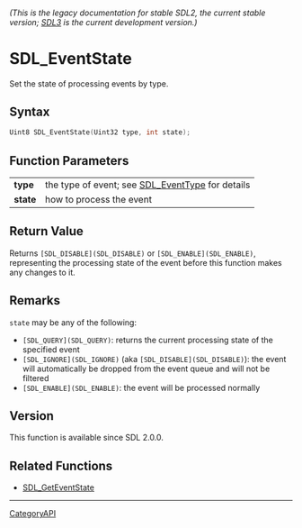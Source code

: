 ###### (This is the legacy documentation for stable SDL2, the current stable version; [SDL3](https://wiki.libsdl.org/SDL3/) is the current development version.)
# SDL_EventState

Set the state of processing events by type.

## Syntax

```c
Uint8 SDL_EventState(Uint32 type, int state);

```

## Function Parameters

|               |                                                                   |
| ------------- | ----------------------------------------------------------------- |
| **type**      | the type of event; see [SDL_EventType](SDL_EventType) for details |
| **state**     | how to process the event                                          |

## Return Value

Returns `[SDL_DISABLE](SDL_DISABLE)` or `[SDL_ENABLE](SDL_ENABLE)`,
representing the processing state of the event before this function makes
any changes to it.

## Remarks

`state` may be any of the following:

- `[SDL_QUERY](SDL_QUERY)`: returns the current processing state of the
  specified event
- `[SDL_IGNORE](SDL_IGNORE)` (aka `[SDL_DISABLE](SDL_DISABLE)`): the event
  will automatically be dropped from the event queue and will not be
  filtered
- `[SDL_ENABLE](SDL_ENABLE)`: the event will be processed normally

## Version

This function is available since SDL 2.0.0.

## Related Functions

* [SDL_GetEventState](SDL_GetEventState)

----
[CategoryAPI](CategoryAPI)

